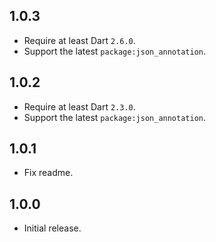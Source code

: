 ## 1.0.3

- Require at least Dart `2.6.0`.
- Support the latest `package:json_annotation`.

## 1.0.2

- Require at least Dart `2.3.0`.
- Support the latest `package:json_annotation`.

## 1.0.1

- Fix readme.

## 1.0.0

- Initial release.
